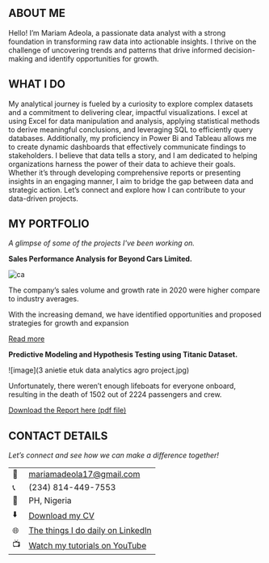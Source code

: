 <!--Section 1: Introduce your self-->
## ABOUT ME

Hello! I’m Mariam Adeola, a passionate data analyst with a strong foundation in transforming raw data into actionable insights. I thrive on the challenge of uncovering trends and patterns that drive informed decision-making  and identify opportunities for growth.

<!--Mention your top/relevant skills here - core and soft skills-->
## WHAT I DO

My analytical journey is fueled by a curiosity to explore complex datasets and a commitment to delivering clear, impactful visualizations. I excel at using Excel for data manipulation and analysis, applying statistical methods to derive meaningful conclusions, and leveraging SQL to efficiently query databases. Additionally, my proficiency in Power Bi and Tableau allows me to create dynamic dashboards that effectively communicate findings to stakeholders.
I believe that data tells a story, and I am dedicated to helping organizations harness the power of their data to achieve their goals. Whether it’s through developing comprehensive reports or presenting insights in an engaging manner, I aim to bridge the gap between data and strategic action.
Let’s connect and explore how I can contribute to your data-driven projects.


<!--Section 2: List 3-4 key projects-->
## MY PORTFOLIO 

*A glimpse of some of the projects I've been working on.*

**Sales Performance Analysis for Beyond Cars Limited.**

![ca](https://github.com/user-attachments/assets/d418cbb9-85ee-4da2-9db4-86c5cac07a2c)

The company’s sales volume and growth rate in 2020 were higher compare to industry averages.

With the increasing demand, we have identified opportunities and proposed strategies for growth and expansion 

[Read more](assets/Ashka/store/sale/pdf.pdf) 

**Predictive Modeling and Hypothesis Testing using Titanic Dataset.**

![image](3 anietie etuk data analytics agro project.jpg)

Unfortunately, there weren’t enough lifeboats for everyone onboard, resulting in the death of 1502 out of 2224 passengers and crew. 

<a href="17 How to Present Data to Executives by Anietie Etuk.pdf">Download the Report here (pdf file)</a>


## CONTACT DETAILS

*Let’s connect and see how we can make a difference together!*
<table>
  <tbody>
    <tr>
      <td>📧</td>
      <td><a href="mailto: mariamadeola17@gmail.com">mariamadeola17@gmail.com</a></td>
    </tr>
    <tr>
      <td>📞</td>
      <td>(234) 814-449-7553</td>
    </tr>
    <tr>
      <td>📍</td>
      <td>PH, Nigeria</td>
    </tr>
    <tr>
      <td>⬇️</td>
      <td><a href="https://etuk123456.github.io/portfolio1/docs/Profile.pdf">Download my CV</a></td>
    </tr>
    <tr>
      <td>🌐</td>
      <td><a href="https://linkedin.com/in/etukanietie">The things I do daily on LinkedIn</a></td>
    </tr>
    <tr>
      <td>📺</td>
      <td><a href="https://www.youtube.com/@LearnwithEtuk">Watch my tutorials on YouTube</a></td>
    </tr>
  </tbody>
</table>







</table>
